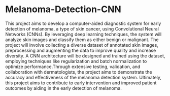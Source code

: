 # Melanoma-Detection-CNN
This project aims to develop a computer-aided diagnostic system for early detection of melanoma, a type of skin cancer, using Convolutional Neural Networks (CNNs). By leveraging deep learning techniques, the system will analyze skin images and classify them as either benign or malignant. The project will involve collecting a diverse dataset of annotated skin images, preprocessing and augmenting the data to improve quality and increase diversity. A CNN architecture will be designed and trained using the dataset, employing techniques like regularization and batch normalization to optimize performance.Through extensive testing, validation, and collaboration with dermatologists, the project aims to demonstrate the accuracy and effectiveness of the melanoma detection system. Ultimately, this project aims to contribute to early intervention and improved patient outcomes by aiding in the early detection of melanoma.
